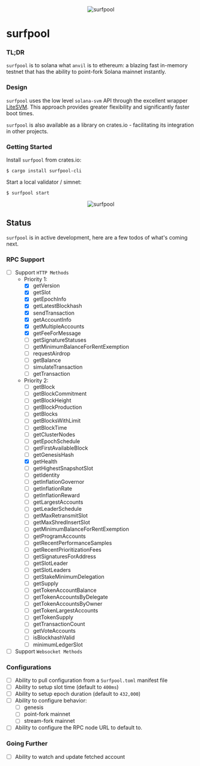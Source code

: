 <div align="center">
  <picture>
    <source srcset="https://raw.githubusercontent.com/txtx/surfpool/main/docs/assets/surfpool-hero.png">
    <img alt="surfpool" style="max-width: 60%;">
  </picture>
</div>

# surfpool

### TL;DR

`surfpool` is to solana what `anvil` is to ethereum: a blazing fast in-memory testnet that has the ability to point-fork Solana mainnet instantly.

### Design

`surfpool` uses the low level `solana-svm` API through the excellent wrapper [LiteSVM](https://github.com/LiteSVM/litesvm).
This approach provides greater flexibility and significantly faster boot times.

`surfpool` is also available as a library on crates.io - facilitating its integration in other projects.

### Getting Started

Install `surfpool` from crates.io:

```console
$ cargo install surfpool-cli
```

Start a local validator / simnet:

```console
$ surfpool start
```

<div align="center">
  <picture>
    <source srcset="https://raw.githubusercontent.com/txtx/surfpool/main/docs/assets/screenshot.png">
    <img alt="surfpool" style="max-width: 60%;">
  </picture>
</div>

## Status

`surfpool` is in active development, here are a few todos of what's coming next.

### RPC Support

- [ ] Support `HTTP Methods`
    - Priority 1:
        - [x] getVersion
        - [x] getSlot
        - [x] getEpochInfo
        - [x] getLatestBlockhash
        - [x] sendTransaction
        - [x] getAccountInfo
        - [x] getMultipleAccounts
        - [x] getFeeForMessage
        - [ ] getSignatureStatuses
        - [ ] getMinimumBalanceForRentExemption
        - [ ] requestAirdrop
        - [ ] getBalance
        - [ ] simulateTransaction
        - [ ] getTransaction
    - Priority 2:
        - [ ] getBlock
        - [ ] getBlockCommitment
        - [ ] getBlockHeight
        - [ ] getBlockProduction
        - [ ] getBlocks
        - [ ] getBlocksWithLimit
        - [ ] getBlockTime
        - [ ] getClusterNodes
        - [ ] getEpochSchedule
        - [ ] getFirstAvailableBlock
        - [ ] getGenesisHash
        - [x] getHealth
        - [ ] getHighestSnapshotSlot
        - [ ] getIdentity
        - [ ] getInflationGovernor
        - [ ] getInflationRate
        - [ ] getInflationReward
        - [ ] getLargestAccounts
        - [ ] getLeaderSchedule
        - [ ] getMaxRetransmitSlot
        - [ ] getMaxShredInsertSlot
        - [ ] getMinimumBalanceForRentExemption
        - [ ] getProgramAccounts
        - [ ] getRecentPerformanceSamples
        - [ ] getRecentPrioritizationFees
        - [ ] getSignaturesForAddress
        - [ ] getSlotLeader
        - [ ] getSlotLeaders
        - [ ] getStakeMinimumDelegation
        - [ ] getSupply
        - [ ] getTokenAccountBalance
        - [ ] getTokenAccountsByDelegate
        - [ ] getTokenAccountsByOwner
        - [ ] getTokenLargestAccounts
        - [ ] getTokenSupply
        - [ ] getTransactionCount
        - [ ] getVoteAccounts
        - [ ] isBlockhashValid
        - [ ] minimumLedgerSlot
- [ ] Support `Websocket Methods`

### Configurations

- [ ] Ability to pull configuration from a `Surfpool.toml` manifest file
- [ ] Ability to setup slot time (default to `400ms`)
- [ ] Ability to setup epoch duration (default to `432,000`)
- [ ] Ability to configure behavior:
    - [ ] genesis
    - [ ] point-fork mainnet
    - [ ] stream-fork mainnet
- [ ] Ability to configure the RPC node URL to default to.

### Going Further
- [ ] Ability to watch and update fetched account
